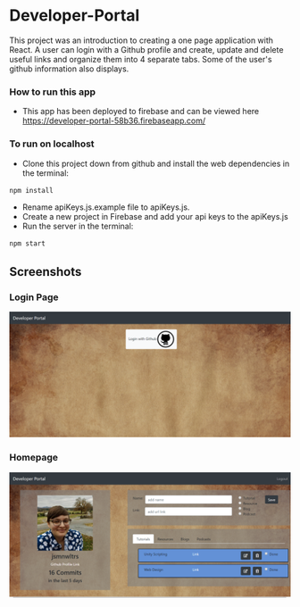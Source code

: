 # Developer-Portal
This project was an introduction to creating a one page application with React. A user can login with a Github profile and create, update and delete useful links and organize them into 4 separate tabs. Some of the user's github information also displays.


### How to run this app

* This app has been deployed to firebase and can be viewed here https://developer-portal-58b36.firebaseapp.com/

### To run on localhost

* Clone this project down from github and install the web dependencies in the terminal:
```sh
npm install
```
* Rename apiKeys.js.example file to apiKeys.js.
* Create a new project in Firebase and add your api keys to the apiKeys.js
* Run the server in the terminal:
```sh
npm start
```

## Screenshots

### Login Page
![login page](./src/Helpers/styling/DeveloperPortalLogin.png)

### Homepage
![main page](./src/Helpers/styling/DeveloperPortalHome.png)